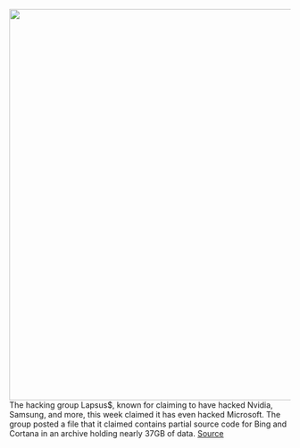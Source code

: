 <img src='https://cdn.vox-cdn.com/thumbor/O3pRuzmuvKyNalmOMPUWAEpsYzM=/0x0:2040x1360/1200x800/filters:focal(857x517:1183x843)/cdn.vox-cdn.com/uploads/chorus_image/image/70659346/acastro_180226_0001.0.jpg' width='700px' /><br/>
The hacking group Lapsus$, known for claiming to have hacked Nvidia, Samsung, and more, this week claimed it has even hacked Microsoft. The group posted a file that it claimed contains partial source code for Bing and Cortana in an archive holding nearly 37GB of data.
<a href='https://www.theverge.com/2022/3/22/22991409/lapsus-microsoft-security-windows-source-code'> Source <a/>